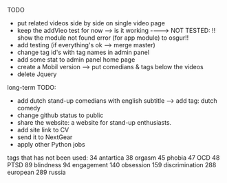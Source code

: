 TODO
* put related videos side by side on single video page
* keep the addVieo test for now --> is it working ----> NOT TESTED:
  !! show the module not found error (for app module) to osgur!!
* add testing (if everything's ok --> merge master)
* change tag id's with tag names in admin panel
* add some stat to admin panel home page
* create a Mobil version —> put comedians & tags below the videos 
* delete Jquery



long-term TODO:
* add dutch stand-up comedians with english subtitle --> add tag: dutch comedy
* change github status to public
* share the website: a website for stand-up enthusiasts.
* add site link to CV 
* send it to NextGear 
* apply other Python jobs


tags that has not been used:
34 antartica
38 orgasm
45 phobia
47 OCD
48 PTSD
89 blindness
94 engagement
140 obsession
159 discrimination
288 european
289 russia


